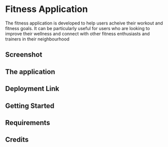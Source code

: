 # Fitness Application 
The fitness application is developed to help users acheive their workout and fitness goals. It can be particularly useful for users who are looking to improve their wellness and connect with other fitness enthusiasts and trainers in their neighbourhood

## Screenshot

## The application

## Deployment Link 

## Getting Started

## Requirements 

## Credits